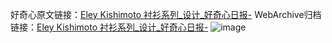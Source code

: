 好奇心原文链接：[Eley Kishimoto 衬衫系列_设计_好奇心日报-](https://www.qdaily.com/articles/2989.html)
WebArchive归档链接：[Eley Kishimoto 衬衫系列_设计_好奇心日报-](http://web.archive.org/web/20190623151748/https://www.qdaily.com/articles/2989.html)
![image](http://ww3.sinaimg.cn/large/007d5XDply1g3v6vdbn3dj30u03tp4gx)